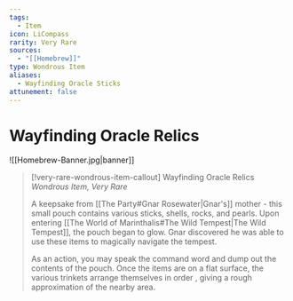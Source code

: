 ```yaml
---
tags:
  - Item
icon: LiCompass
rarity: Very Rare
sources:
  - "[[Homebrew]]"
type: Wondrous Item
aliases:
  - Wayfinding Oracle Sticks
attunement: false
---
```


# Wayfinding Oracle Relics

![[Homebrew-Banner.jpg|banner]]
>[!very-rare-wondrous-item-callout] Wayfinding Oracle Relics
>_Wondrous Item, Very Rare_
>
> A keepsake from [[The Party#Gnar Rosewater|Gnar's]] mother - this small pouch contains various sticks, shells, rocks, and pearls. Upon entering [[The World of Marinthalis#The Wild Tempest|The Wild Tempest]], the pouch began to glow. Gnar discovered he was able to use these items to magically navigate the tempest.
>
> As an action, you may speak the command word and dump out the contents of the pouch. Once the items are on a flat surface, the various trinkets arrange themselves in order , giving a rough approximation of the nearby area.
